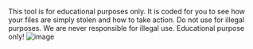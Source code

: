                                                                                      
This tool is for educational purposes only. It is coded for you to see how your files are simply stolen and how to take action. Do not use for illegal purposes. We are never responsible for illegal use. Educational purpose only!
![image](https://user-images.githubusercontent.com/116391434/229136561-5a57110e-e7dd-45a9-b6d0-75f2d63477c2.png)


